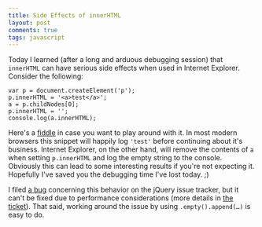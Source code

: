 ```yaml
---
title: Side Effects of innerHTML
layout: post
comments: true
tags: javascript
---
```


Today I learned (after a long and arduous debugging session) that `innerHTML`
can have serious side effects when used in Internet Explorer.  Consider the following:

    var p = document.createElement('p');
    p.innerHTML = '<a>test</a>';
    a = p.childNodes[0];
    p.innerHTML = '';
    console.log(a.innerHTML);

Here's a [fiddle][fiddle] in case you want to play around with it.  In most
modern browsers this snippet will happily log `'test'` before continuing about
it's business.  Internet Explorer, on the other hand, will remove the contents
of `a` when setting `p.innerHTML` and log the empty string to the console.
Obviously this can lead to some interesting results if you're not expecting it.
Hopefully I've saved you the debugging time I've lost today.  ;)

I filed [a bug][bug] concerning this behavior on the jQuery issue tracker,
but it can't be fixed due to performance considerations (more details in
[the ticket][bug]).  That said, working around the issue by using
`.empty().append(…)` is easy to do.

[fiddle]: http://jsfiddle.net/Hej6h/6/
[bug]: http://bugs.jquery.com/ticket/11473
